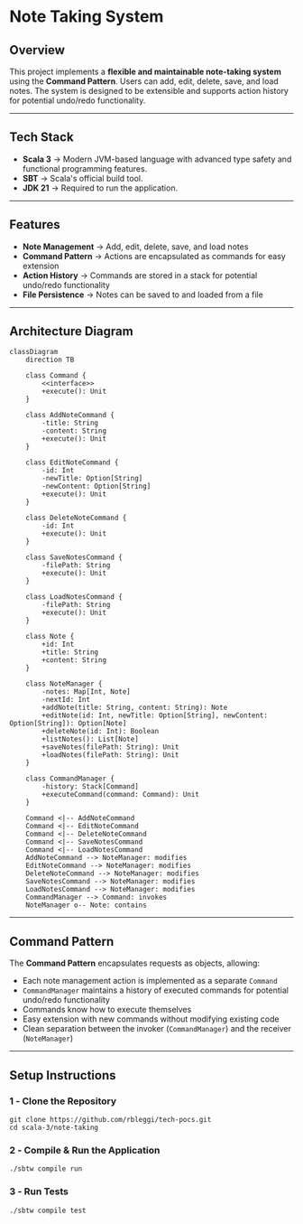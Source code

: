 # **Note Taking System**

## **Overview**

This project implements a **flexible and maintainable note-taking system** using the **Command Pattern**. Users can add, edit, delete, save, and load notes. The system is designed to be extensible and supports action history for potential undo/redo functionality.

---

## **Tech Stack**

- **Scala 3** → Modern JVM-based language with advanced type safety and functional programming features.
- **SBT** → Scala's official build tool.
- **JDK 21** → Required to run the application.

---

## **Features**

- **Note Management** → Add, edit, delete, save, and load notes
- **Command Pattern** → Actions are encapsulated as commands for easy extension
- **Action History** → Commands are stored in a stack for potential undo/redo functionality
- **File Persistence** → Notes can be saved to and loaded from a file

---

## **Architecture Diagram**

```mermaid
classDiagram
    direction TB

    class Command {
        <<interface>>
        +execute(): Unit
    }

    class AddNoteCommand {
        -title: String
        -content: String
        +execute(): Unit
    }

    class EditNoteCommand {
        -id: Int
        -newTitle: Option[String]
        -newContent: Option[String]
        +execute(): Unit
    }

    class DeleteNoteCommand {
        -id: Int
        +execute(): Unit
    }

    class SaveNotesCommand {
        -filePath: String
        +execute(): Unit
    }

    class LoadNotesCommand {
        -filePath: String
        +execute(): Unit
    }

    class Note {
        +id: Int
        +title: String
        +content: String
    }

    class NoteManager {
        -notes: Map[Int, Note]
        -nextId: Int
        +addNote(title: String, content: String): Note
        +editNote(id: Int, newTitle: Option[String], newContent: Option[String]): Option[Note]
        +deleteNote(id: Int): Boolean
        +listNotes(): List[Note]
        +saveNotes(filePath: String): Unit
        +loadNotes(filePath: String): Unit
    }

    class CommandManager {
        -history: Stack[Command]
        +executeCommand(command: Command): Unit
    }

    Command <|-- AddNoteCommand
    Command <|-- EditNoteCommand
    Command <|-- DeleteNoteCommand
    Command <|-- SaveNotesCommand
    Command <|-- LoadNotesCommand
    AddNoteCommand --> NoteManager: modifies
    EditNoteCommand --> NoteManager: modifies
    DeleteNoteCommand --> NoteManager: modifies
    SaveNotesCommand --> NoteManager: modifies
    LoadNotesCommand --> NoteManager: modifies
    CommandManager --> Command: invokes
    NoteManager o-- Note: contains
```

---

## **Command Pattern**

The **Command Pattern** encapsulates requests as objects, allowing:

- Each note management action is implemented as a separate `Command`
- `CommandManager` maintains a history of executed commands for potential undo/redo functionality
- Commands know how to execute themselves
- Easy extension with new commands without modifying existing code
- Clean separation between the invoker (`CommandManager`) and the receiver (`NoteManager`)

---

## **Setup Instructions**

### **1️ - Clone the Repository**

```shell
git clone https://github.com/rbleggi/tech-pocs.git
cd scala-3/note-taking
```

### **2️ - Compile & Run the Application**

```shell
./sbtw compile run
```

### **3️ - Run Tests**

```shell
./sbtw compile test
```
